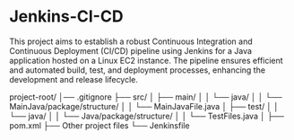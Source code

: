 # Jenkins-CI-CD
This project aims to establish a robust Continuous Integration and Continuous Deployment (CI/CD) pipeline using Jenkins for a Java application hosted on a Linux EC2 instance. The pipeline ensures efficient and automated build, test, and deployment processes, enhancing the development and release lifecycle.

project-root/
│── .gitignore
├── src/
│   ├── main/
│   │   └── java/
│   │       └── MainJava/package/structure/
│   │           └── MainJavaFile.java
│   ├── test/
│   │   └── java/
│   │       └── Java/package/structure/
│   │           └── TestFiles.java
│
├── pom.xml
├── Other project files
└── Jenkinsfile 
